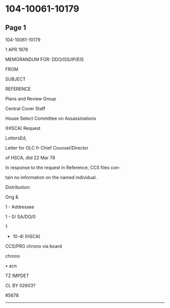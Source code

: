 # 104-10061-10179

## Page 1

104-10061-10179

1 APR 1978

MEMORANDUM FOR: DDO/ISS/IP/EIS

FROM

SUBJECT

REFERENCE

Plans and Review Group

Central Cover Staff

House Select Committee on Assassinations

(HISCA) Request

LottersEd,

Letter for OLC fr Chief Counsel/Director

of HSCA, dtd 22 Mar 78

In response to the request in Reference, CCS files con-

tain no information on the named individual.

Distribution:

Orig &

1 - Addressee

1 - 0/ SA/DO/0

1

- 10-4I (HSCA)

CCS/PRG chrono via board

chrono

• acn

TZ IMPDET

CL BY 02603?

#5678

---

